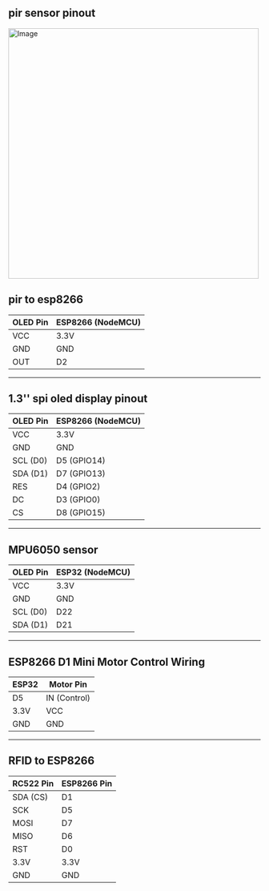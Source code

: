 ## pir sensor pinout 
<img width="500" height="500" alt="Image" src="https://github.com/user-attachments/assets/a86779a7-fd3f-4f25-b7e7-55a97493e1fb" />

## pir to esp8266

| OLED Pin | ESP8266 (NodeMCU) |
| -------- | ----------------- |
| VCC      | 3.3V              |
| GND      | GND               |
| OUT      | D2                |


---

## 1.3'' spi oled display pinout
| OLED Pin | ESP8266 (NodeMCU) |
| -------- | ----------------- |
| VCC      | 3.3V              |
| GND      | GND               |
| SCL (D0) | D5 (GPIO14)       |
| SDA (D1) | D7 (GPIO13)       |
| RES      | D4 (GPIO2)        |
| DC       | D3 (GPIO0)        |
| CS       | D8 (GPIO15)       |


---
## MPU6050 sensor

| OLED Pin | ESP32   (NodeMCU) |
| -------- | ----------------- |
| VCC      | 3.3V              |
| GND      | GND               |
| SCL (D0) | D22               |
| SDA (D1) | D21               |

---
## ESP8266 D1 Mini Motor Control Wiring

| ESP32               | Motor Pin       |
|---------------------|-----------------|
| D5                  | IN (Control)    | 
| 3.3V                | VCC             |
| GND                 | GND             | 

---
## RFID to ESP8266
| RC522 Pin | ESP8266 Pin |
| --------- | ----------- |
| SDA (CS)  | D1          |
| SCK       | D5          |
| MOSI      | D7          |
| MISO      | D6          |
| RST       | D0          |
| 3.3V      | 3.3V        |
| GND       | GND         |

